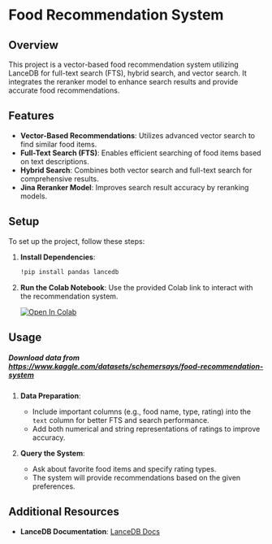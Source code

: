 





# Food Recommendation System

## Overview

This project is a vector-based food recommendation system utilizing LanceDB for full-text search (FTS), hybrid search, and vector search. It integrates the  reranker model to enhance search results and provide accurate food recommendations.

## Features

- **Vector-Based Recommendations**: Utilizes advanced vector search to find similar food items.
- **Full-Text Search (FTS)**: Enables efficient searching of food items based on text descriptions.
- **Hybrid Search**: Combines both vector search and full-text search for comprehensive results.
- **Jina Reranker Model**: Improves search result accuracy by reranking models. 

## Setup

To set up the project, follow these steps:

1. **Install Dependencies**:
   ```sh
   !pip install pandas lancedb
   ```

2. **Run the Colab Notebook**: Use the provided Colab link to interact with the recommendation system.
 
   <a href="https://colab.research.google.com/github/lancedb/vectordb-recipes/blob/main/examples/food_recommandation/main.ipynb"><img src="https://colab.research.google.com/assets/colab-badge.svg" alt="Open In Colab"></a>


## Usage


##### Download data from  https://www.kaggle.com/datasets/schemersays/food-recommendation-system

1. **Data Preparation**:

   - Include important columns (e.g., food name, type, rating) into the `text` column for better FTS and search performance.
   - Add both numerical and string representations of ratings to improve accuracy.

3. **Query the System**:
   - Ask about favorite food items and specify rating types.
   - The system will provide recommendations based on the given preferences.


## Additional Resources

- **LanceDB Documentation**: [LanceDB Docs](https://lancedb.github.io/lancedb/)
